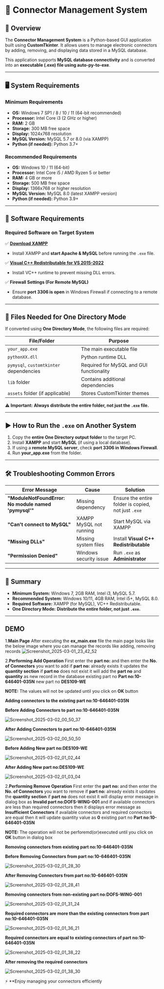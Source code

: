 # 🚀 Connector Management System

## 📌 Overview
The **Connector Management System** is a Python-based GUI application built using **CustomTkinter**. It allows users to manage electronic connectors by adding, removing, and displaying data stored in a MySQL database.

This application supports **MySQL database connectivity** and is converted into an **executable (.exe) file using auto-py-to-exe**.

---

## 🖥️ System Requirements

### **Minimum Requirements**
- **OS:** Windows 7 SP1 / 8 / 10 / 11 (64-bit recommended)
- **Processor:** Intel Core i3 (2 GHz or higher)
- **RAM:** 2 GB
- **Storage:** 300 MB free space
- **Display:** 1024x768 resolution
- **MySQL Version:** MySQL 5.7 or 8.0 (via XAMPP)
- **Python (if needed):** Python 3.7+

### **Recommended Requirements**
- **OS:** Windows 10 / 11 (64-bit)
- **Processor:** Intel Core i5 / AMD Ryzen 5 or better
- **RAM:** 4 GB or more
- **Storage:** 500 MB free space
- **Display:** 1366x768 or higher resolution
- **MySQL Version:** MySQL 8.0 (latest XAMPP version)
- **Python (if needed):** Python 3.9+

---

## 🔧 Software Requirements

### **Required Software on Target System**
✅ **[Download XAMPP](https://www.apachefriends.org/download.html)**  
- Install XAMPP and **start Apache & MySQL** before running the `.exe` file.

✅ **[Visual C++ Redistributable for VS 2015-2022](https://aka.ms/vs/17/release/vc_redist.x64.exe)**  
- Install VC++ runtime to prevent missing DLL errors.

✅ **Firewall Settings (For Remote MySQL)**  
- Ensure **port 3306 is open** in Windows Firewall if connecting to a remote database.

---

## 📁 Files Needed for One Directory Mode

If converted using **One Directory Mode**, the following files are required:

| File/Folder | Purpose |
|-------------|---------|
| `your_app.exe` | The main executable file |
| `pythonXX.dll` | Python runtime DLL |
| `pymysql`, `customtkinter` dependencies | Required for MySQL and GUI functionality |
| `lib` folder | Contains additional dependencies |
| `assets` folder (if applicable) | Stores CustomTkinter themes |

⚠️ **Important:** **Always distribute the entire folder, not just the `.exe` file.**

---

## ▶️ How to Run the `.exe` on Another System
1. Copy the **entire One Directory output folder** to the target PC.
2. Install **XAMPP** and start **MySQL** (if using a local database).
3. If using a **remote MySQL server**, check **port 3306 in Windows Firewall**.
4. Run **your_app.exe** from the folder.

---

## 🛠️ Troubleshooting Common Errors

| Error Message | Cause | Solution |
|--------------|--------|---------|
| **"ModuleNotFoundError: No module named 'pymysql'"** | Missing dependency | Ensure the entire folder is copied, not just `.exe` |
| **"Can't connect to MySQL"** | XAMPP MySQL not running | Start MySQL via XAMPP |
| **"Missing DLLs"** | Missing system files | Install **Visual C++ Redistributable** |
| **"Permission Denied"** | Windows security issue | Run `.exe` as **Administrator** |

---

## 📌 Summary
- **Minimum System:** Windows 7, 2GB RAM, Intel i3, MySQL 5.7.
- **Recommended System:** Windows 10/11, 4GB RAM, Intel i5+, MySQL 8.0.
- **Required Software:** XAMPP (for MySQL), VC++ Redistributable.
- **One Directory Mode:** **Distribute the entire folder, not just `.exe`.**
---
## DEMO
1.**Main Page** After executing the **ex_main.exe** file the main page looks like the below image where you can manage the records like adding, removing
records
![Screenshot_2025-03-01_23_42_52](https://github.com/user-attachments/assets/81d08f42-e082-4c98-9010-e7ef0251f395)

2.**Performing Add Operation** First enter the **part no:** and then enter the **No. of Connectors** you want to add if **part no:** already exists it updates the **quantity section** if **part no** does not exist it will add the **part no** and **quantity** as new record in the database existing part no **Part no:10-646401-035N** new part no **DES109-WE**

**NOTE:** The values will not be updated until you click on **OK** button

**Adding connectors to the existing part no:10-646401-035N**

**Before Adding Connectors to part no:10-646401-035N**

![Screenshot_2025-03-02_00_50_37](https://github.com/user-attachments/assets/d7992c7d-a495-4fe3-be8e-3d998cc25e28)

**After Adding Connectors to part no:10-646401-035N**

![Screenshot_2025-03-02_00_50_50](https://github.com/user-attachments/assets/1e34564d-3e4c-4559-b162-479fc19858c6)

**Before Adding New part no:DES109-WE**

![Screenshot_2025-03-02_01_02_44](https://github.com/user-attachments/assets/ce2c8480-535e-4243-8de7-447c6d7ac157)

**After Adding New part no:DES109-WE**

![Screenshot_2025-03-02_01_03_04](https://github.com/user-attachments/assets/d3f41c3d-ffc2-44a7-93e2-a89e43313924)

2.**Performing Remove Operation** First enter the **part no:** and then enter the **No. of Connectors** you want to remove if **part no:** already exists it updates the **quantity section** if **part no** does not exist it will display error message in dialog box as **Invalid part no:DOFS-WING-001** and if available connectors are less than required connectors then it displays error message as **Insufficient Connectors** if available connectors and required connectors are equal then it will update quantity value as **0** existing part no **Part no:10-646401-035N**

**NOTE:** The operation will not be perforemd(or)executed until you click on **OK** button in dialog box

**Removing connectors from existing part no:10-646401-035N**

**Before Removing Connectors from part no:10-646401-035N**

![Screenshot_2025-03-02_01_28_30](https://github.com/user-attachments/assets/4f908ebc-2cdb-431f-81d2-902e35126fb6)

**After Removing Connectors from part no:10-646401-035N**

![Screenshot_2025-03-02_01_28_41](https://github.com/user-attachments/assets/aa28b152-ae54-4fdf-b21f-e8753a3803a9)

**Removing connectors from non-existing part no:DOFS-WING-001**

![Screenshot_2025-03-02_01_31_24](https://github.com/user-attachments/assets/6851e4f7-a6f5-45f7-ac58-2b99665d48a6)

**Required connectors are more than the existing connectors from part no:10-646401-035N**

![Screenshot_2025-03-02_01_36_21](https://github.com/user-attachments/assets/a70c2d80-3c11-493f-95f2-033036120f06)

**Required connectors are equal to existing connectors of part no:10-646401-035N**

![Screenshot_2025-03-02_01_38_22](https://github.com/user-attachments/assets/9378170a-e19a-42d3-86c5-ce6b88f2857d)

**After removing the required connectors**

![Screenshot_2025-03-02_01_38_30](https://github.com/user-attachments/assets/0b69c0d8-5745-4f04-a1c0-9f40fd9dea80)









⚡ **Enjoy managing your connectors efficiently


